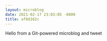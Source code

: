 ```yaml
---
layout: microblog
date: 2021-02-17 23:03:05 -0800
title: af8d162c
---
```

Hello from a Git-powered microblog and tweet
